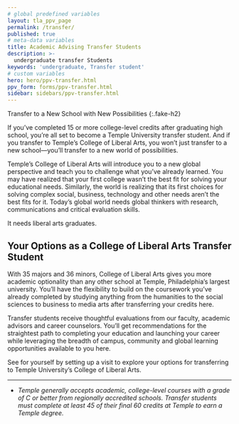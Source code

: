 ```yaml
---
# global predefined variables
layout: tla_ppv_page
permalink: /transfer/
published: true
# meta-data variables
title: Academic Advising Transfer Students
description: >-
  undergraduate transfer Students
keywords: 'undergraduate, Transfer student'  
# custom variables
hero: hero/ppv-transfer.html
ppv_form: forms/ppv-transfer.html
sidebar: sidebars/ppv-transfer.html
---
```

Transfer to a New School with New Possibilities
{:.fake-h2}

If you’ve completed 15 or more college-level credits after graduating high school, you’re all set to become a Temple University transfer student. And if you transfer to Temple’s College of Liberal Arts, you won’t just transfer to a new school—you’ll transfer to a new world of possibilities.

Temple’s College of Liberal Arts will introduce you to a new global perspective and teach you to challenge what you’ve already learned. You may have realized that your first college wasn’t the best fit for solving your educational needs. Similarly, the world is realizing that its first choices for solving complex social, business, technology and other needs aren’t the best fits for it. Today’s global world needs global thinkers with research, communications and critical evaluation skills.

It needs liberal arts graduates.

## Your Options as a College of Liberal Arts Transfer Student

With 35 majors and 36 minors, College of Liberal Arts gives you more academic optionality than any other school at Temple, Philadelphia’s largest university. You’ll have the flexibility to build on the coursework you’ve already completed by studying anything from the humanities to the social sciences to business to media arts after transferring your credits here.

Transfer students receive thoughtful evaluations from our faculty, academic advisors and career counselors. You’ll get recommendations for the straightest path to completing your education and launching your career while leveraging the breadth of campus, community and global learning opportunities available to you here.   

See for yourself by setting up a visit to explore your options for transferring to Temple University’s College of Liberal Arts.

---

* *Temple generally accepts academic, college-level courses with a grade of C or better from regionally accredited schools. Transfer students must complete at least 45 of their final 60 credits at Temple to earn a Temple degree.*
